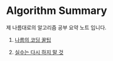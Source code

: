 # Algorithm Summary
제 나름대로의 알고리즘 공부 요약 노트 입니다.

1. [나름의 코딩 꿀팁](./CodingTip.md)

2. [실수는 다시 하지 말 것](./MyCodingMis.md)
